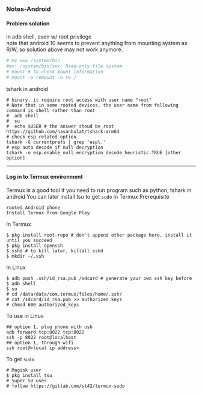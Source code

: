 ### Notes-Android  

#### Problem solution
in adb shell, even w/ root privilege  
note that android 10 seems to prevent anything from mounting system as R/W, so solution above may not work anymore.
```bash
# mv xxx /system/bin
#mv: /system/bin/xxx: Read-only file system
# mount # to check mount information
# mount -o remount -o rw /
```
tshark in android
```
# binary, it require root access with user name "root"
# Note that in some rooted devices, the user name from following command is shell rather than root
#  adb shell
#  su
#  echo $USER # the answer shoud be root
https://github.com/hasanbulat/tshark-arm64
# check esp related option
tshark -G currentprefs | grep 'esp\.'
# esp auto decode if null decryption
tshark -o esp.enable_null_encryption_decode_heuristic:TRUE [other option]
```
---
#### Log in to Termux environment
Termux is a good tool if you need to run program such as python, tshark in android
You can later install tsu to get `sudo` in Termux
Prerequisite
```
rooted Android phone
Install Termux from Google Play
```
In Termux
```
$ pkg install root-repo # don't append other package here, install it until you succeed
$ pkg install openssh
$ sshd # to kill later, killall sshd
$ mkdir ~/.ssh
```
In Linux
```
$ adb push .ssh/id_rsa.pub /sdcard # generate your own ssh key before
$ adb shell
$ su
# cd /data/data/com.termux/files/home/.ssh/
# cat /sdcard/id_rsa.pub >> authorized_keys
# chmod 600 authorized_keys
```
To use in Linux
```
## option 1, plug phone with usb
adb forward tcp:8022 tcp:8022
ssh -p 8022 root@localhost
## option 1, through wifi
ssh root@<local ip address>
```
To get `sudo`
```
# Magisk user
$ pkg install tsu
# Super SU user
# follow https://gitlab.com/st42/termux-sudo
```
